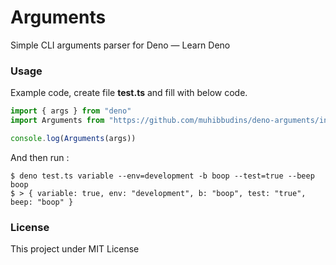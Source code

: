 # Arguments

Simple CLI arguments parser for Deno — Learn Deno

### Usage

Example code, create file **test.ts** and fill with below code.

```ts
import { args } from "deno"
import Arguments from "https://github.com/muhibbudins/deno-arguments/index.ts";

console.log(Arguments(args))
```

And then run :
```
$ deno test.ts variable --env=development -b boop --test=true --beep boop
$ > { variable: true, env: "development", b: "boop", test: "true", beep: "boop" }
```

### License

This project under MIT License
